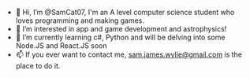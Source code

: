 - 👋 Hi, I’m @SamCat07, I'm an A level computer science student who loves programming and making games.
- 👀 I’m interested in app and game development and astrophysics!
- 🌱 I’m currently learning c#, Python and will be delving into some Node.JS and React.JS soon
- 📫 If you ever want to contact me, sam.james.wylie@gmail.com is the place to do it.
